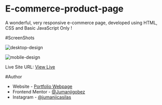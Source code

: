 # E-commerce-product-page

A wonderful, very responsive e-commerce page, developed using HTML, CSS and Basic JavaScript Only !

#ScreenShots

![desktop-design](https://user-images.githubusercontent.com/73429193/202137879-2de1706c-1bbc-46e7-a71d-7836055ff892.jpg)

![mobile-design](https://user-images.githubusercontent.com/73429193/202137905-159c734d-3f7d-403a-ab77-38ec67356955.jpg)

Live Site URL: [View Live](https://jumanjigobez.github.io/E-commerce-product-page/)

#Author
- Website - [Portfolio Webpage](https://jumanjigobez.github.io/personal_portfolio/)
- Frontend Mentor - [@Jumanjigobez](https://www.frontendmentor.io/profile/jumanjigobez)
- Instagram - [@jumanjicasilas](https://www.instagram.com/jumanjicasilas)


